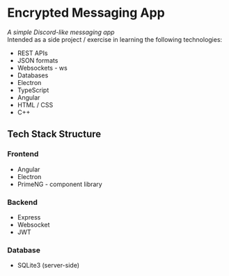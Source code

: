 # Encrypted Messaging App

_A simple Discord-like messaging app_ \
Intended as a side project / exercise in learning the following technologies:

- REST APIs
- JSON formats
- Websockets - ws
- Databases
- Electron
- TypeScript
- Angular
- HTML / CSS
- C++

## Tech Stack Structure

### Frontend

- Angular
- Electron
- PrimeNG - component library

### Backend

- Express
- Websocket
- JWT

### Database

- SQLite3 (server-side)
